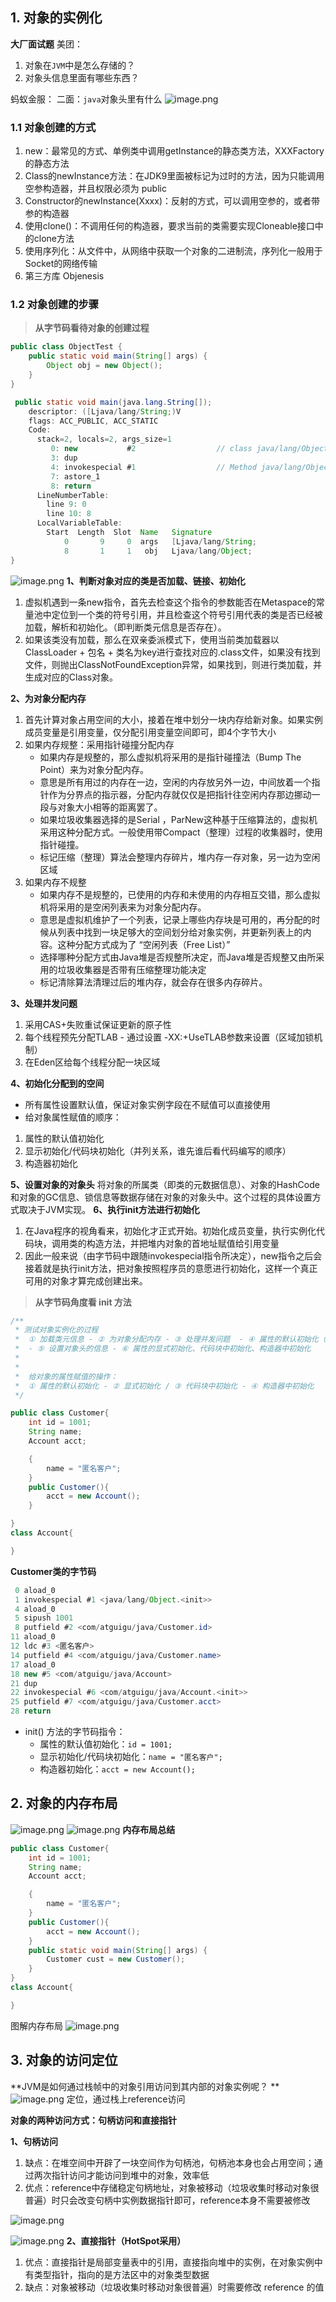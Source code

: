 ## 1. 对象的实例化
**大厂面试题**
美团：

1. 对象在`JVM`中是怎么存储的？
2. 对象头信息里面有哪些东西？

蚂蚁金服：
二面：`java`对象头里有什么
![image.png](https://cdn.nlark.com/yuque/0/2022/png/12600036/1660059817517-f34e364d-489c-4e89-b727-bc86882232f4.png#clientId=u813b6e13-656e-4&from=paste&height=691&id=u2458a021&originHeight=1037&originWidth=1957&originalType=binary&ratio=1&rotation=0&showTitle=false&size=590043&status=done&style=none&taskId=u6f6d3ccd-64ca-4d2b-af6f-ac3bf87f49d&title=&width=1304.6666666666667)
### 1.1 对象创建的方式

1. new：最常见的方式、单例类中调用getInstance的静态类方法，XXXFactory的静态方法
2. Class的newInstance方法：在JDK9里面被标记为过时的方法，因为只能调用空参构造器，并且权限必须为 public
3. Constructor的newInstance(Xxxx)：反射的方式，可以调用空参的，或者带参的构造器
4. 使用clone()：不调用任何的构造器，要求当前的类需要实现Cloneable接口中的clone方法
5. 使用序列化：从文件中，从网络中获取一个对象的二进制流，序列化一般用于Socket的网络传输
6. 第三方库 Objenesis
### 1.2 对象创建的步骤
> **从字节码看待对象的创建过程**

```java
public class ObjectTest {
    public static void main(String[] args) {
        Object obj = new Object();
    }
}
```
```java
 public static void main(java.lang.String[]);
    descriptor: ([Ljava/lang/String;)V
    flags: ACC_PUBLIC, ACC_STATIC
    Code:
      stack=2, locals=2, args_size=1
         0: new           #2                  // class java/lang/Object
         3: dup           
         4: invokespecial #1                  // Method java/lang/Object."<init>":()V
         7: astore_1
         8: return
      LineNumberTable:
        line 9: 0
        line 10: 8
      LocalVariableTable:
        Start  Length  Slot  Name   Signature
            0       9     0  args   [Ljava/lang/String;
            8       1     1   obj   Ljava/lang/Object;
}
```
![image.png](https://cdn.nlark.com/yuque/0/2022/png/12600036/1660060459499-1fcb301c-6e3d-4bea-891a-734025d5fa01.png#clientId=u813b6e13-656e-4&from=paste&height=460&id=u2bf4ae8c&originHeight=690&originWidth=1553&originalType=binary&ratio=1&rotation=0&showTitle=false&size=461269&status=done&style=none&taskId=ua61c349d-18ed-457d-b7d4-775824761d9&title=&width=1035.3333333333333)
**1、判断对象对应的类是否加载、链接、初始化**

1. 虚拟机遇到一条new指令，首先去检查这个指令的参数能否在Metaspace的常量池中定位到一个类的符号引用，并且检查这个符号引用代表的类是否已经被加载，解析和初始化。（即判断类元信息是否存在）。
2. 如果该类没有加载，那么在双亲委派模式下，使用当前类加载器以ClassLoader + 包名 + 类名为key进行查找对应的.class文件，如果没有找到文件，则抛出ClassNotFoundException异常，如果找到，则进行类加载，并生成对应的Class对象。

**2、为对象分配内存**

1. 首先计算对象占用空间的大小，接着在堆中划分一块内存给新对象。如果实例成员变量是引用变量，仅分配引用变量空间即可，即4个字节大小
2. 如果内存规整：采用指针碰撞分配内存 
   - 如果内存是规整的，那么虚拟机将采用的是指针碰撞法（Bump The Point）来为对象分配内存。
   - 意思是所有用过的内存在一边，空闲的内存放另外一边，中间放着一个指针作为分界点的指示器，分配内存就仅仅是把指针往空闲内存那边挪动一段与对象大小相等的距离罢了。
   - 如果垃圾收集器选择的是Serial ，ParNew这种基于压缩算法的，虚拟机采用这种分配方式。一般使用带Compact（整理）过程的收集器时，使用指针碰撞。
   - 标记压缩（整理）算法会整理内存碎片，堆内存一存对象，另一边为空闲区域
3. 如果内存不规整 
   - 如果内存不是规整的，已使用的内存和未使用的内存相互交错，那么虚拟机将采用的是空闲列表来为对象分配内存。
   - 意思是虚拟机维护了一个列表，记录上哪些内存块是可用的，再分配的时候从列表中找到一块足够大的空间划分给对象实例，并更新列表上的内容。这种分配方式成为了 “空闲列表（Free List）”
   - 选择哪种分配方式由Java堆是否规整所决定，而Java堆是否规整又由所采用的垃圾收集器是否带有压缩整理功能决定
   - 标记清除算法清理过后的堆内存，就会存在很多内存碎片。

**3、处理并发问题**

1. 采用CAS+失败重试保证更新的原子性
2. 每个线程预先分配TLAB - 通过设置 -XX:+UseTLAB参数来设置（区域加锁机制）
3. 在Eden区给每个线程分配一块区域

**4、初始化分配到的空间**

-  所有属性设置默认值，保证对象实例字段在不赋值可以直接使用 
-  给对象属性赋值的顺序： 

1. 属性的默认值初始化
2. 显示初始化/代码块初始化（并列关系，谁先谁后看代码编写的顺序）
3. 构造器初始化

**5、设置对象的对象头**
将对象的所属类（即类的元数据信息）、对象的HashCode和对象的GC信息、锁信息等数据存储在对象的对象头中。这个过程的具体设置方式取决于JVM实现。
**6、执行init方法进行初始化**

1.  在Java程序的视角看来，初始化才正式开始。初始化成员变量，执行实例化代码块，调用类的构造方法，并把堆内对象的首地址赋值给引用变量 
2.  因此一般来说（由字节码中跟随invokespecial指令所决定），new指令之后会接着就是执行init方法，把对象按照程序员的意愿进行初始化，这样一个真正可用的对象才算完成创建出来。 
> **从字节码角度看 init 方法**

```java
/**
 * 测试对象实例化的过程
 *  ① 加载类元信息 - ② 为对象分配内存 - ③ 处理并发问题  - ④ 属性的默认初始化（零值初始化）
 *  - ⑤ 设置对象头的信息 - ⑥ 属性的显式初始化、代码块中初始化、构造器中初始化
 *
 *
 *  给对象的属性赋值的操作：
 *  ① 属性的默认初始化 - ② 显式初始化 / ③ 代码块中初始化 - ④ 构造器中初始化
 */

public class Customer{
    int id = 1001;
    String name;
    Account acct;

    {
        name = "匿名客户";
    }
    public Customer(){
        acct = new Account();
    }

}
class Account{

}
```
****Customer类的字节码****
```java
 0 aload_0
 1 invokespecial #1 <java/lang/Object.<init>>
 4 aload_0
 5 sipush 1001
 8 putfield #2 <com/atguigu/java/Customer.id>
11 aload_0
12 ldc #3 <匿名客户>
14 putfield #4 <com/atguigu/java/Customer.name>
17 aload_0
18 new #5 <com/atguigu/java/Account>
21 dup
22 invokespecial #6 <com/atguigu/java/Account.<init>>
25 putfield #7 <com/atguigu/java/Customer.acct>
28 return
```

-  init() 方法的字节码指令： 
   - 属性的默认值初始化：`id = 1001;`
   - 显示初始化/代码块初始化：`name = "匿名客户";`
   - 构造器初始化：`acct = new Account();`
## 2. 对象的内存布局
![image.png](https://cdn.nlark.com/yuque/0/2022/png/12600036/1660137611141-f96090d9-38a1-4a78-8349-8b1b4ece4b41.png#clientId=uf2de9252-8e86-4&from=paste&height=597&id=udbca62ff&originHeight=896&originWidth=1989&originalType=binary&ratio=1&rotation=0&showTitle=false&size=519107&status=done&style=none&taskId=u62e46c41-503c-4a7f-8bba-8046e74717b&title=&width=1326)
![image.png](https://cdn.nlark.com/yuque/0/2022/png/12600036/1660138800630-0cff3c57-5589-4418-8e21-3b80b54cd7b6.png#clientId=uf2de9252-8e86-4&from=paste&height=322&id=u786cd694&originHeight=483&originWidth=1652&originalType=binary&ratio=1&rotation=0&showTitle=false&size=264871&status=done&style=none&taskId=uc29daa16-eed0-4844-b90c-51bd2a627ad&title=&width=1101.3333333333333)
**内存布局总结**
```java
public class Customer{
    int id = 1001;
    String name;
    Account acct;

    {
        name = "匿名客户";
    }
    public Customer(){
        acct = new Account();
    }
	public static void main(String[] args) {
        Customer cust = new Customer();
    }
}
class Account{

}
```
图解内存布局
![image.png](https://cdn.nlark.com/yuque/0/2022/png/12600036/1660137953357-b003eae6-38fc-4239-834c-d12d60d6a96e.png#clientId=uf2de9252-8e86-4&from=paste&height=726&id=u788da2ff&originHeight=1089&originWidth=2032&originalType=binary&ratio=1&rotation=0&showTitle=false&size=896812&status=done&style=none&taskId=u2e650d51-cd37-4b50-9572-361d4e16bfe&title=&width=1354.6666666666667)
## 3. 对象的访问定位
**JVM是如何通过栈帧中的对象引用访问到其内部的对象实例呢？
**![image.png](https://cdn.nlark.com/yuque/0/2022/png/12600036/1660138977835-a93d8b35-c5ae-47f7-ba62-2e201fdbff0c.png#clientId=uf2de9252-8e86-4&from=paste&height=430&id=u462f25e1&originHeight=645&originWidth=1424&originalType=binary&ratio=1&rotation=0&showTitle=false&size=226490&status=done&style=none&taskId=uf9b9885f-cc1e-421d-b9ea-5e3eeb23fa6&title=&width=949.3333333333334)
定位，通过栈上reference访问

**对象的两种访问方式：句柄访问和直接指针**

**1、句柄访问**

1. 缺点：在堆空间中开辟了一块空间作为句柄池，句柄池本身也会占用空间；通过两次指针访问才能访问到堆中的对象，效率低
2. 优点：reference中存储稳定句柄地址，对象被移动（垃圾收集时移动对象很普遍）时只会改变句柄中实例数据指针即可，reference本身不需要被修改

![image.png](https://cdn.nlark.com/yuque/0/2022/png/12600036/1660139035984-babd36c2-64e5-49a7-b9ea-01c43d19c33a.png#clientId=uf2de9252-8e86-4&from=paste&height=708&id=ub8b04b81&originHeight=1062&originWidth=1794&originalType=binary&ratio=1&rotation=0&showTitle=false&size=424371&status=done&style=none&taskId=u9702fc9c-be41-4526-872f-e565002e374&title=&width=1196)

![image.png](https://cdn.nlark.com/yuque/0/2022/png/12600036/1660139052748-29eb1b64-32f0-488c-849e-bba6d9580dac.png#clientId=uf2de9252-8e86-4&from=paste&height=665&id=u4a71052d&originHeight=998&originWidth=1714&originalType=binary&ratio=1&rotation=0&showTitle=false&size=322447&status=done&style=none&taskId=u12173b54-9438-450d-9b60-f7286c3a5e9&title=&width=1142.6666666666667)
**2、直接指针（HotSpot采用）**

1. 优点：直接指针是局部变量表中的引用，直接指向堆中的实例，在对象实例中有类型指针，指向的是方法区中的对象类型数据
2. 缺点：对象被移动（垃圾收集时移动对象很普遍）时需要修改 reference 的值
